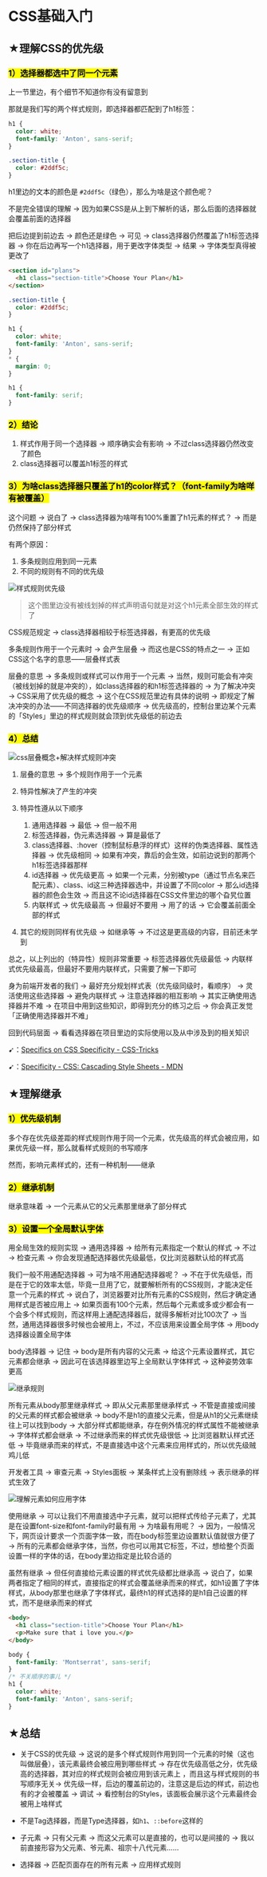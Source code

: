 # CSS基础入门

## ★理解CSS的优先级

### <mark>1）选择器都选中了同一个元素</mark>

上一节里边，有个细节不知道你有没有留意到

那就是我们写的两个样式规则，即选择器都匹配到了h1标签：

``` css
h1 {
  color: white;
  font-family: 'Anton', sans-serif;
}

.section-title {
  color: #2ddf5c;
}
```

h1里边的文本的颜色是 `#2ddf5c`（绿色），那么为啥是这个颜色呢？

不是完全错误的理解 -> 因为如果CSS是从上到下解析的话，那么后面的选择器就会覆盖前面的选择器

把后边提到前边去 -> 颜色还是绿色 -> 可见 -> class选择器仍然覆盖了h1标签选择器 -> 你在后边再写一个h1选择器，用于更改字体类型 -> 结果 -> 字体类型真得被更改了

``` html
<section id="plans">
  <h1 class="section-title">Choose Your Plan</h1>
</section>
```

``` css
.section-title {
  color: #2ddf5c;
}

h1 {
  color: white;
  font-family: 'Anton', sans-serif;
}
* {
  margin: 0;
}

h1 {
  font-family: serif;
}
```


### <mark>2）结论</mark>

1. 样式作用于同一个选择器 -> 顺序确实会有影响 -> 不过class选择器仍然改变了颜色
2. class选择器可以覆盖h1标签的样式

### <mark>3）为啥class选择器只覆盖了h1的color样式？（font-family为啥咩有被覆盖）</mark>

这个问题 -> 说白了 -> class选择器为啥咩有100%重置了h1元素的样式？ -> 而是仍然保持了部分样式

有两个原因：

1. 多条规则应用到同一元素
2. 不同的规则有不同的优先级

![样式规则优先级](assets/img/2020-01-21-22-57-08.png)

> 这个图里边没有被线划掉的样式声明语句就是对这个h1元素全部生效的样式了

CSS规范规定 -> class选择器相较于标签选择器，有更高的优先级

多条规则作用于一个元素时 -> 会产生层叠 -> 而这也是CSS的特点之一 -> 正如CSS这个名字的意思——层叠样式表

层叠的意思 -> 多条规则或样式可以作用于一个元素 -> 当然，规则可能会有冲突（被线划掉的就是冲突的），如class选择器的和h1标签选择器的 -> 为了解决冲突 -> CSS采用了优先级的概念 -> 这个在CSS规范里边有具体的说明 -> 即规定了解决冲突的办法——不同选择器的优先级顺序 -> 优先级高的，控制台里边某个元素的「Styles」里边的样式规则就会顶到优先级低的前边去

### <mark>4）总结</mark>

![css层叠概念+解决样式规则冲突](assets/img/2020-01-21-23-11-16.png)

1. 层叠的意思 -> 多个规则作用于一个元素
2. 特异性解决了产生的冲突
3. 特异性遵从以下顺序
   1. 通用选择器 -> 最低 -> 但一般不用
   2. 标签选择器，伪元素选择器 -> 算是最低了
   3. class选择器、:hover（控制鼠标悬浮的样式）这样的伪类选择器、属性选择器 -> 优先级相同 -> 如果有冲突，靠后的会生效，如前边说到的那两个h1标签选择器那样
   4. id选择器 -> 优先级更高 -> 如果一个元素，分别被type（通过节点名来匹配元素）、class、id这三种选择器选中，并设置了不同color -> 那么id选择器的颜色会生效 -> 而且这不论id选择器在CSS文件里边的哪个旮旯位置
   5. 内联样式 -> 优先级最高 -> 但最好不要用 -> 用了的话 -> 它会覆盖前面全部的样式

4. 其它的规则同样有优先级 -> 如继承等 -> 不过这是更高级的内容，目前还未学到

总之，以上列出的（特异性）规则非常重要 -> 标签选择器优先级最低 -> 内联样式优先级最高，但最好不要用内联样式，只需要了解一下即可

身为前端开发者的我们 -> 最好充分规划样式表（优先级同级时，看顺序） -> 灵活使用这些选择器 -> 避免内联样式 -> 注意选择器的相互影响 -> 其实正确使用选择器并不难 -> 在项目中用到这些知识，即得到充分的练习之后 -> 你会真正发觉「正确使用选择器并不难」

回到代码层面 -> 看看选择器在项目里边的实际使用以及从中涉及到的相关知识

➹：[Specifics on CSS Specificity - CSS-Tricks](https://css-tricks.com/specifics-on-css-specificity/)

➹：[Specificity - CSS: Cascading Style Sheets - MDN](https://developer.mozilla.org/en-US/docs/Web/CSS/Specificity)

## ★理解继承

### <mark>1）优先级机制</mark>

多个存在优先级差距的样式规则作用于同一个元素，优先级高的样式会被应用，如果优先级一样，那么就看样式规则的书写顺序

然而，影响元素样式的，还有一种机制——继承

### <mark>2）继承机制</mark>

继承意味着 -> 一个元素从它的父元素那里继承了部分样式

### <mark>3）设置一个全局默认字体</mark>

用全局生效的规则实现 -> 通用选择器 -> 给所有元素指定一个默认的样式 -> 不过 -> 检查元素 -> 你会发现通配选择器优先级最低，仅比浏览器默认给的样式高

我们一般不用通配选择器 -> 可为啥不用通配选择器呢？ -> 不在于优先级低，而是在于它的效率太低，毕竟一旦用了它，就要解析所有的CSS规则，才能决定任意一个元素的样式 -> 说白了，浏览器要对比所有元素的CSS规则，然后才确定通用样式是否被应用上 -> 如果页面有100个元素，然后每个元素或多或少都会有一个会多个样式规则，而这样用上通配选择器后，就得多解析对比100次了 -> 当然，通用选择器很多时候也会被用上，不过，不应该用来设置全局字体 -> 用body选择器设置全局字体

body选择器 -> 记住 -> body是所有内容的父元素 -> 给这个元素设置样式，其它元素都会继承 -> 因此可在该选择器里边写上全局默认字体样式 -> 这种姿势效率更高

![继承规则](assets/img/2020-01-22-14-23-29.png)

所有元素从body那里继承样式 -> 即从父元素那里继承样式 -> 不管是直接或间接的父元素的样式都会被继承 -> body不是h1的直接父元素，但是从h1的父元素继续往上可以找到body -> 大部分样式都能继承，存在例外情况的样式属性不能被继承 -> 字体样式都会继承 -> 不过继承而来的样式优先级很低 -> 比浏览器默认样式还低 -> 毕竟继承而来的样式，不是直接选中这个元素来应用样式的，所以优先级贼鸡儿低

开发者工具 -> 审查元素 -> Styles面板 -> 某条样式上没有删除线 -> 表示继承的样式生效了

![理解元素如何应用字体](assets/img/2020-01-22-14-41-59.png)

使用继承 -> 可以让我们不用直接选中子元素，就可以把样式传给子元素了，尤其是在设置font-size和font-family时最有用 -> 为啥最有用呢？ -> 因为，一般情况下，网页设计要求一个页面字体一致，而在body标签里边设置默认值就很方便了 -> 所有的元素都会继承字体，当然，你也可以用其它标签，不过，想给整个页面设置一样的字体的话，在body里边指定是比较合适的

虽然有继承 -> 但任何直接给元素设置的样式优先级都比继承高 -> 说白了，如果两者指定了相同的样式，直接指定的样式会覆盖继承而来的样式，如h1设置了字体样式，从body那里也继承了字体样式，最终h1的样式选择的是h1自己设置的样式，而不是继承而来的样式

``` html
<body>
  <h1 class="section-title">Choose Your Plan</h1>
  <p>Make sure that i love you.</p>
</body>
```

``` css
body {
  font-family: 'Montserrat', sans-serif;
}
/* 不关顺序的事儿 */
h1 {
  color: white;
  font-family: 'Anton', sans-serif;
}
```

## ★总结

- 关于CSS的优先级 -> 这说的是多个样式规则作用到同一个元素的时候（这也叫做层叠），该元素最终会被应用到哪些样式 -> 存在优先级高低之分，优先级高的选择器，其对应的样式规则会被应用到该元素上 ，而且这与样式规则的书写顺序无关-> 优先级一样，后边的覆盖前边的，注意这是后边的样式，前边也有的才会被覆盖 -> 调试 -> 看控制台的Styles，该面板会展示这个元素最终会被用上啥样式

- 不是Tag选择器，而是Type选择器，如`h1`、`::before`这样的

- 子元素 -> 只有父元素 -> 而这父元素可以是直接的，也可以是间接的 -> 我以前直接形容为父元素、爷元素、祖宗十八代元素……

- 选择器 -> 匹配页面存在的所有元素 -> 应用样式规则







